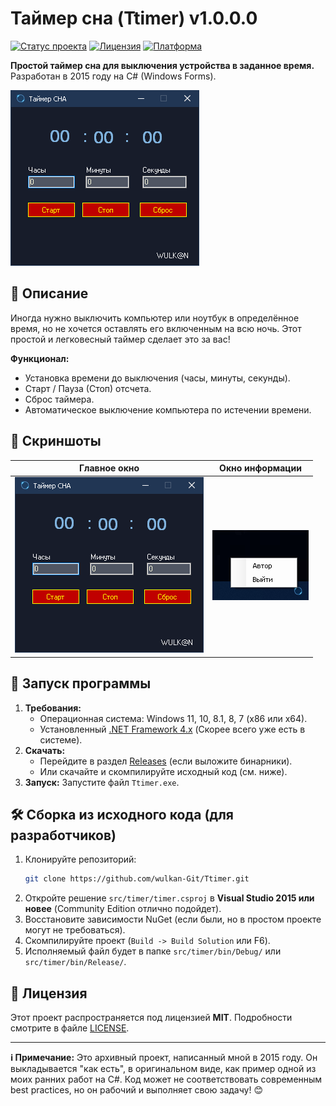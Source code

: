 

# Таймер сна (Ttimer) v1.0.0.0

[![Статус проекта](https://img.shields.io/badge/Статус-Архивный%20(2015)-lightgrey.svg)](https://github.com/wulkan-Git/SleepTimer)
[![Лицензия](https://img.shields.io/badge/License-MIT-blue.svg)](LICENSE)
[![Платформа](https://img.shields.io/badge/Платформа-Windows-blue.svg)](https://www.microsoft.com/windows)

**Простой таймер сна для выключения устройства в заданное время.** Разработан в 2015 году на C# (Windows Forms).

![Главное окно Ttimer](screenshots/main_ui.png)

## 📝 Описание

Иногда нужно выключить компьютер или ноутбук в определённое время, но не хочется оставлять его включенным на всю ночь. Этот простой и легковесный таймер сделает это за вас!

**Функционал:**
*   Установка времени до выключения (часы, минуты, секунды).
*   Старт / Пауза (Стоп) отсчета.
*   Сброс таймера.
*   Автоматическое выключение компьютера по истечении времени.

## 📸 Скриншоты

| Главное окно | Окно информации |
|--------------|-----------------|
| ![Главное окно](screenshots/main_ui.png) | ![Окно информации](screenshots/about_or_info.png) |

## 🚀 Запуск программы

1.  **Требования:**
    *   Операционная система: Windows 11, 10, 8.1, 8, 7 (x86 или x64).
    *   Установленный [.NET Framework 4.x](https://dotnet.microsoft.com/download/dotnet-framework) (Скорее всего уже есть в системе).
2.  **Скачать:**
    *   Перейдите в раздел [Releases](https://github.com/wulkan-Git/Ttimer/releases) (если выложите бинарники).
    *   Или скачайте и скомпилируйте исходный код (см. ниже).
3.  **Запуск:** Запустите файл `Ttimer.exe`.

## 🛠 Сборка из исходного кода (для разработчиков)

1.  Клонируйте репозиторий:
    ```bash
    git clone https://github.com/wulkan-Git/Ttimer.git
    ```
2.  Откройте решение `src/timer/timer.csproj` в **Visual Studio 2015 или новее** (Community Edition отлично подойдет).
3.  Восстановите зависимости NuGet (если были, но в простом проекте могут не требоваться).
4.  Скомпилируйте проект (`Build -> Build Solution` или F6).
5.  Исполняемый файл будет в папке `src/timer/bin/Debug/` или `src/timer/bin/Release/`.

## 🧾 Лицензия

Этот проект распространяется под лицензией **MIT**. Подробности смотрите в файле [LICENSE](LICENSE).

---

**ℹ️ Примечание:** Это архивный проект, написанный мной в 2015 году. Он выкладывается "как есть", в оригинальном виде, как пример одной из моих ранних работ на C#. Код может не соответствовать современным best practices, но он рабочий и выполняет свою задачу! 😊
